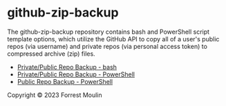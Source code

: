# github-zip-backup
The github-zip-backup repository contains bash and PowerShell script template options, which utilize the GitHub API to copy all of a user's public repos (via username) and private repos (via personal access token) to compressed archive (zip) files.

<ul>
  <li><a href="https://github.com/ffm5113/github-zip-backup/blob/main/src/github-zip-backup.sh">Private/Public Repo Backup - bash</a></li>
  <li><a href="https://github.com/ffm5113/github-zip-backup/blob/main/src/github-zip-backup-ps1">Private/Public Repo Backup - PowerShell</a></li>
  <li><a href="https://github.com/ffm5113/github-zip-backup/blob/main/src/github-zip-pub-backup.ps1">Public Repo Backup - PowerShell</a></li>
</ul>

Copyright © 2023 Forrest Moulin
